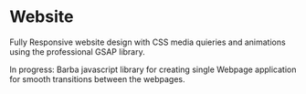 # Website

Fully Responsive website design with CSS media quieries and animations using the professional GSAP library.

In progress:
Barba javascript library for creating single Webpage application for smooth transitions between the webpages.
